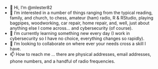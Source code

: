 - 👋 Hi, I’m @mlester82
- 👀 I’m interested in a number of things ranging from the typical reading, family, and church, to chess, amateur (ham) radio, R & RStudio, playing bagpipes, woodworking, car repair, home repair, and, well, just about anything else I come across... and cybersecurity (of course).
- 🌱 I’m currently learning something new every day (I work in cybersecurity so I have no choice, everything changes so rapidly).
- 💞️ I’m looking to collaborate on where ever your needs cross a skill I have.
- 📫 How to reach me ... there are physical addresses, email addresses, phone numbers, and a handful of radio frequencies.

<!---
mlester82/mlester82 is a ✨ special ✨ repository because its `README.md` (this file) appears on your GitHub profile.
You can click the Preview link to take a look at your changes.
--->
